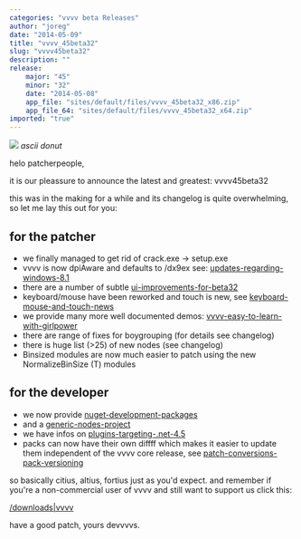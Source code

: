 ```yaml
---
categories: "vvvv beta Releases"
author: "joreg"
date: "2014-05-09"
title: "vvvv_45beta32"
slug: "vvvv45beta32"
description: ""
release: 
    major: "45"
    minor: "32"
    date: "2014-05-08"
    app_file: "sites/default/files/vvvv_45beta32_x86.zip"
    app_file_64: "sites/default/files/vvvv_45beta32_x64.zip"
imported: "true"
---
```



![](08_TTY_ASCII_Art-Renderer-TTY%20Renderer_2014.05.02-17.19.12.png)
*ascii donut*

helo patcherpeople,

it is our pleassure to announce the latest and greatest: vvvv45beta32

this was in the making for a while and its changelog is quite overwhelming, so let me lay this out for you:

## for the patcher
* we finally managed to get rid of crack.exe -> setup.exe
* vvvv is now dpiAware and defaults to /dx9ex see: [updates-regarding-windows-8.1](/blog/2014/updates-regarding-windows-8.1)
* there are a number of subtle [ui-improvements-for-beta32](/blog/2014/ui-improvements-for-beta32)
* keyboard/mouse have been reworked and touch is new, see [keyboard-mouse-and-touch-news](/blog/2013/keyboard-mouse-and-touch-news)
* we provide many more well documented demos: [vvvv-easy-to-learn-with-girlpower](/blog/2014/vvvv-easy-to-learn-with-girlpower)
* there are range of fixes for boygrouping (for details see changelog)
* there is huge list (>25) of new nodes (see changelog) 
* Binsized modules are now much easier to patch using the new NormalizeBinSize (T) modules

## for the developer
* we now provide [nuget-development-packages](/blog/2013/nuget-development-packages)
* and a [generic-nodes-project](/blog/2014/generic-nodes-project)
* we have infos on [plugins-targeting-.net-4.5](/blog/2014/plugins-targeting-.net-4.5)
* packs can now have their own diffff which makes it easier to update them independent of the vvvv core release, see [patch-conversions-pack-versioning](/blog/2014/patch-conversions-pack-versioning)

so basically citius, altius, fortius just as you'd expect.
and remember if you're a non-commercial user of vvvv and still want to support us click this:

[/downloads|vvvv](flattr)

have a good patch,
yours devvvvs.
